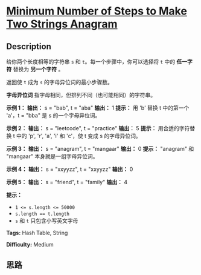 # [Minimum Number of Steps to Make Two Strings Anagram][title]

## Description

给你两个长度相等的字符串 `s` 和 `t`。每一个步骤中，你可以选择将 `t` 中的 **任一字符** 替换为 **另一个字符** 。

返回使 `t` 成为 `s` 的字母异位词的最小步骤数。

**字母异位词** 指字母相同，但排列不同（也可能相同）的字符串。



**示例 1：**
            **输出：** s = "bab", t = "aba"    **输出：** 1    **提示：** 用 'b' 替换 t 中的第一个 'a'，t = "bba" 是 s 的一个字母异位词。    

**示例 2：**
            **输出：** s = "leetcode", t = "practice"    **输出：** 5    **提示：** 用合适的字符替换 t 中的 'p', 'r', 'a', 'i' 和 'c'，使 t 变成 s 的字母异位词。    

**示例 3：**
            **输出：** s = "anagram", t = "mangaar"    **输出：** 0    **提示：** "anagram" 和 "mangaar" 本身就是一组字母异位词。     

**示例 4：**
            **输出：** s = "xxyyzz", t = "xxyyzz"    **输出：** 0    

**示例 5：**
            **输出：** s = "friend", t = "family"    **输出：** 4    



**提示：**

  * `1 <= s.length <= 50000`
  * `s.length == t.length`
  * `s` 和 `t` 只包含小写英文字母


**Tags:** Hash Table, String

**Difficulty:** Medium

## 思路

[title]: https://leetcode-cn.com/problems/minimum-number-of-steps-to-make-two-strings-anagram
